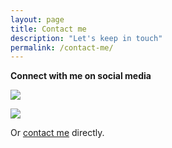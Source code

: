 ```yaml
---
layout: page
title: Contact me
description: "Let's keep in touch"
permalink: /contact-me/
---
```


**Connect with me on social media**

[![](https://img.shields.io/badge/linkedin%20-%230077B5.svg?&style=for-the-badge&logo=linkedin&logoColor=white)](https://www.linkedin.com/in/karxie)

[![](https://img.shields.io/badge/instagram%20-%23E4405F.svg?&style=for-the-badge&logo=Instagram&logoColor=white)](https://www.instagram.com/knittedk/)


Or [contact me](https://xiekaren.github.io/say-hello/) directly.